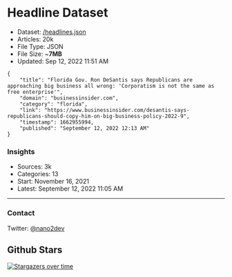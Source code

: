 # Headline Dataset

- Dataset: [/headlines.json](https://raw.githubusercontent.com/fwd/news/master/headlines.json) 
- Articles: 20k
- File Type: JSON
- File Size: ~**7MB**
- Updated: Sep 12, 2022 11:51 AM

```
{
    "title": "Florida Gov. Ron DeSantis says Republicans are approaching big business all wrong: 'Corporatism is not the same as free enterprise'",
    "domain": "businessinsider.com",
    "category": "florida",
    "link": "https://www.businessinsider.com/desantis-says-republicans-should-copy-him-on-big-business-policy-2022-9",
    "timestamp": 1662955994,
    "published": "September 12, 2022 12:13 AM"
}
```

### Insights

- Sources: 3k
- Categories: 13
- Start: November 16, 2021
- Latest: September 12, 2022 11:05 AM

---

### Contact 

Twitter: [@nano2dev](https://twitter.com/nano2dev)

## Github Stars

[![Stargazers over time](https://starchart.cc/fwd/news.svg)](https://starchart.cc/fwd/news)

